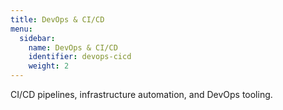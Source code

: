 ```yaml
---
title: DevOps & CI/CD
menu:
  sidebar:
    name: DevOps & CI/CD
    identifier: devops-cicd
    weight: 2
---
```


CI/CD pipelines, infrastructure automation, and DevOps tooling.
